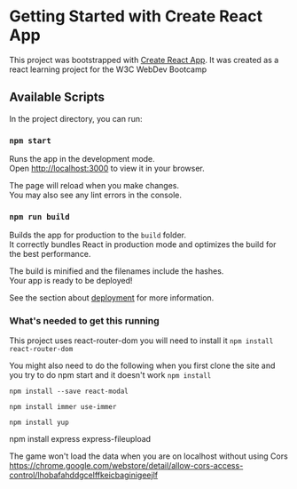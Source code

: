 # Getting Started with Create React App

This project was bootstrapped with [Create React App](https://github.com/facebook/create-react-app).
It was created as a react learning project for the W3C WebDev Bootcamp 

## Available Scripts

In the project directory, you can run:

### `npm start`

Runs the app in the development mode.\
Open [http://localhost:3000](http://localhost:3000) to view it in your browser.

The page will reload when you make changes.\
You may also see any lint errors in the console.


### `npm run build`

Builds the app for production to the `build` folder.\
It correctly bundles React in production mode and optimizes the build for the best performance.

The build is minified and the filenames include the hashes.\
Your app is ready to be deployed!

See the section about [deployment](https://facebook.github.io/create-react-app/docs/deployment) for more information.


### What's needed to get this running

This project uses react-router-dom
you will need to install it
`npm install react-router-dom`

You might also need to do the following when you first clone the site and you try to do npm start and it doesn't work
`npm install` 

`npm install --save react-modal`

`npm install immer use-immer`

`npm install yup`

npm install express express-fileupload 


The game won't load the data when you are on localhost without using Cors 
https://chrome.google.com/webstore/detail/allow-cors-access-control/lhobafahddgcelffkeicbaginigeejlf

